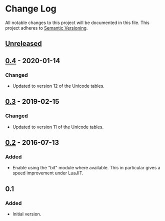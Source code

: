 # Change Log
All notable changes to this project will be documented in this file.
This project adheres to [Semantic Versioning](http://semver.org/).

## [Unreleased]

## [0.4] - 2020-01-14
### Changed
- Updated to version 12 of the Unicode tables.

## [0.3] - 2019-02-15
### Changed
- Updated to version 11 of the Unicode tables.

## [0.2] - 2016-07-13
### Added
- Enable using the "bit" module where available. This in particular gives
  a speed improvement under LuaJIT.

## 0.1
### Added
- Initial version.

[Unreleased]: https://github.com/aperezdc/lua-wcwidth/compare/v0.4...HEAD
[0.4]: https://github.com/aperezdc/lua-wcwidth/compare/v0.3...v0.4
[0.3]: https://github.com/aperezdc/lua-wcwidth/compare/v0.2...v0.3
[0.2]: https://github.com/aperezdc/lua-wcwidth/compare/v0.1...v0.2
